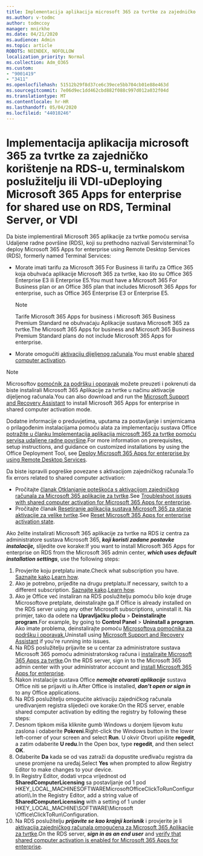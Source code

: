 ```yaml
---
title: Implementacija aplikacija microsoft 365 za tvrtke za zajedničko korištenje na RDS-u, terminalskom poslužitelju ili VDI-u
ms.author: v-todmc
author: todmccoy
manager: mnirkhe
ms.date: 04/21/2020
ms.audience: Admin
ms.topic: article
ROBOTS: NOINDEX, NOFOLLOW
localization_priority: Normal
ms.collection: Adm_O365
ms.custom:
- "9001419"
- "3411"
ms.openlocfilehash: 51512b29f8d37ce6c39ece5bb704cb01e88e463d
ms.sourcegitcommit: 7e06d9ec1dd462cbd882f088c997d012a032f04d
ms.translationtype: MT
ms.contentlocale: hr-HR
ms.lasthandoff: 05/04/2020
ms.locfileid: "44010246"
---
```

# <a name="deploying-microsoft-365-apps-for-enterprise-for-shared-use-on-rds-terminal-server-or-vdi"></a><span data-ttu-id="be4c2-102">Implementacija aplikacija microsoft 365 za tvrtke za zajedničko korištenje na RDS-u, terminalskom poslužitelju ili VDI-u</span><span class="sxs-lookup"><span data-stu-id="be4c2-102">Deploying Microsoft 365 Apps for enterprise for shared use on RDS, Terminal Server, or VDI</span></span>

<span data-ttu-id="be4c2-103">Da biste implementirali Microsoft 365 aplikacije za tvrtke pomoću servisa Udaljene radne površine (RDS), koji su prethodno nazivali Servisterminal:</span><span class="sxs-lookup"><span data-stu-id="be4c2-103">To deploy Microsoft 365 Apps for enterprise using Remote Desktop Services (RDS), formerly named Terminal Services:</span></span>
- <span data-ttu-id="be4c2-104">Morate imati tarifu za Microsoft 365 For Business ili tarifu za Office 365 koja obuhvaća aplikacije Microsoft 365 za tvrtke, kao što su Office 365 Enterprise E3 ili Enterprise E5.</span><span class="sxs-lookup"><span data-stu-id="be4c2-104">You must have a Microsoft 365 For Business plan or an Office 365 plan that includes Microsoft 365 Apps for enterprise, such as Office 365 Enterprise E3 or Enterprise E5.</span></span>
   > [!NOTE] 
   > <span data-ttu-id="be4c2-105">Tarife Microsoft 365 Apps for business i Microsoft 365 Business Premium Standard ne obuhvaćaju Aplikacije sustava Microsoft 365 za tvrtke.</span><span class="sxs-lookup"><span data-stu-id="be4c2-105">The Microsoft 365 Apps for business and Microsoft 365 Business Premium Standard plans do not include Microsoft 365 Apps for enterprise.</span></span>
- <span data-ttu-id="be4c2-106">Morate omogućiti [aktivaciju dijeljenog računala](https://docs.microsoft.com/DeployOffice/overview-shared-computer-activation).</span><span class="sxs-lookup"><span data-stu-id="be4c2-106">You must enable [shared computer activation](https://docs.microsoft.com/DeployOffice/overview-shared-computer-activation).</span></span>

> [!NOTE]
> <span data-ttu-id="be4c2-107">Microsoftov [pomoćnik za podršku i oporavak](https://aka.ms/SaRA_OfficeSCA_M365Portal) možete preuzeti i pokrenuti da biste instalirali Microsoft 365 Aplikacije za tvrtke u načinu aktivacije dijeljenog računala.</span><span class="sxs-lookup"><span data-stu-id="be4c2-107">You can also download and run the [Microsoft Support and Recovery Assistant](https://aka.ms/SaRA_OfficeSCA_M365Portal) to install Microsoft 365 Apps for enterprise in shared computer activation mode.</span></span>

<span data-ttu-id="be4c2-108">Dodatne informacije o preduvjetima, uputama za postavljanje i smjernicama o prilagođenim instalacijama pomoću alata za implementaciju sustava Office [potražite u članku Implementacija aplikacija microsoft 365 za tvrtke pomoću servisa udaljene radne površine](https://docs.microsoft.com/DeployOffice/deploy-microsoft-365-apps-remote-desktop-services).</span><span class="sxs-lookup"><span data-stu-id="be4c2-108">For more information on prerequisites, setup instructions, and guidance on customized installations by using the Office Deployment Tool, see [Deploy Microsoft 365 Apps for enterprise by using Remote Desktop Services](https://docs.microsoft.com/DeployOffice/deploy-microsoft-365-apps-remote-desktop-services).</span></span>

<span data-ttu-id="be4c2-109">Da biste ispravili pogreške povezane s aktivacijom zajedničkog računala:</span><span class="sxs-lookup"><span data-stu-id="be4c2-109">To fix errors related to shared computer activation:</span></span>
- <span data-ttu-id="be4c2-110">Pročitajte [članak Otklanjanje poteškoća s aktivacijom zajedničkog računala za Microsoft 365 aplikacije za tvrtke](https://docs.microsoft.com/DeployOffice/troubleshoot-shared-computer-activation).</span><span class="sxs-lookup"><span data-stu-id="be4c2-110">See [Troubleshoot issues with shared computer activation for Microsoft 365 Apps for enterprise](https://docs.microsoft.com/DeployOffice/troubleshoot-shared-computer-activation).</span></span>
- <span data-ttu-id="be4c2-111">Pročitajte članak [Resetiranje aplikacija sustava Microsoft 365 za stanje aktivacije za velike tvrtke](https://go.microsoft.com/fwlink/?linkid=2109218).</span><span class="sxs-lookup"><span data-stu-id="be4c2-111">See [Reset Microsoft 365 Apps for enterprise activation state](https://go.microsoft.com/fwlink/?linkid=2109218).</span></span>

<span data-ttu-id="be4c2-112">Ako želite instalirati Microsoft 365 aplikacije za tvrtke na RDS iz centra za administratore sustava Microsoft 365, ***koji koristi zadane postavke instalacije,*** slijedite ove korake:</span><span class="sxs-lookup"><span data-stu-id="be4c2-112">If you want to install Microsoft 365 Apps for enterprise on RDS from the Microsoft 365 admin center, ***which uses default installation settings***, use the following steps:</span></span>

1.    <span data-ttu-id="be4c2-113">Provjerite koju pretplatu imate.</span><span class="sxs-lookup"><span data-stu-id="be4c2-113">Check what subscription you have.</span></span> <span data-ttu-id="be4c2-114">[Saznajte kako](https://docs.microsoft.com/office365/admin/admin-overview/what-subscription-do-i-have).</span><span class="sxs-lookup"><span data-stu-id="be4c2-114">[Learn how](https://docs.microsoft.com/office365/admin/admin-overview/what-subscription-do-i-have).</span></span>
2.    <span data-ttu-id="be4c2-115">Ako je potrebno, prijeđite na drugu pretplatu.</span><span class="sxs-lookup"><span data-stu-id="be4c2-115">If necessary, switch to a different subscription.</span></span> <span data-ttu-id="be4c2-116">[Saznajte kako](https://docs.microsoft.com/office365/admin/subscriptions-and-billing/switch-to-a-different-plan).</span><span class="sxs-lookup"><span data-stu-id="be4c2-116">[Learn how](https://docs.microsoft.com/office365/admin/subscriptions-and-billing/switch-to-a-different-plan).</span></span>
3.    <span data-ttu-id="be4c2-117">Ako je Office već instaliran na RDS poslužitelju pomoću bilo koje druge Microsoftove pretplate, deinstalirajte ga.</span><span class="sxs-lookup"><span data-stu-id="be4c2-117">If Office is already installed on the RDS server using any other Microsoft subscriptions, uninstall it.</span></span> <span data-ttu-id="be4c2-118">Na primjer, tako da odete na **Upravljačku ploču** > **Deinstalirajte program**.</span><span class="sxs-lookup"><span data-stu-id="be4c2-118">For example, by going to **Control Panel** > **Uninstall a program**.</span></span> <span data-ttu-id="be4c2-119">Ako imate problema, deinstalirajte pomoću [Microsoftova pomoćnika za podršku i oporavak.](https://aka.ms/SARA-OfficeUninstall-Alchemy)</span><span class="sxs-lookup"><span data-stu-id="be4c2-119">Uninstall using [Microsoft Support and Recovery Assistant](https://aka.ms/SARA-OfficeUninstall-Alchemy) if you're running into issues.</span></span>
4.    <span data-ttu-id="be4c2-120">Na RDS poslužitelju prijavite se u centar za administratore sustava Microsoft 365 pomoću administratorskog računa i [instalirajte Microsoft 365 Apps za tvrtke](https://portal.office.com/OLS/MySoftware.aspx).</span><span class="sxs-lookup"><span data-stu-id="be4c2-120">On the RDS server, sign in to the Microsoft 365 admin center with your administrator account and [install Microsoft 365 Apps for enterprise](https://portal.office.com/OLS/MySoftware.aspx).</span></span>
5.    <span data-ttu-id="be4c2-121">Nakon instalacije sustava Office ***nemojte otvarati aplikacije*** sustava Office niti se prijaviti u ih.</span><span class="sxs-lookup"><span data-stu-id="be4c2-121">After Office is installed, ***don't open or sign in*** to any Office applications.</span></span>
6.    <span data-ttu-id="be4c2-122">Na RDS poslužitelju omogućite aktivaciju zajedničkog računala uređivanjem registra slijedeći ove korake:</span><span class="sxs-lookup"><span data-stu-id="be4c2-122">On the RDS server, enable shared computer activation by editing the registry by following these steps:</span></span>
   1. <span data-ttu-id="be4c2-123">Desnom tipkom miša kliknite gumb Windows u donjem lijevom kutu zaslona i odaberite **Pokreni**.</span><span class="sxs-lookup"><span data-stu-id="be4c2-123">Right-click the Windows button in the lower left-corner of your screen and select **Run**.</span></span> <span data-ttu-id="be4c2-124">U okvir Otvori upišite **regedit**, a zatim odaberite **U redu**.</span><span class="sxs-lookup"><span data-stu-id="be4c2-124">In the Open box, type **regedit**, and then select **OK**.</span></span>
   2. <span data-ttu-id="be4c2-125">Odaberite **Da** kada se od vas zatraži da dopustite uređivaču registra da unese promjene na uređaj.</span><span class="sxs-lookup"><span data-stu-id="be4c2-125">Select **Yes** when prompted to allow Registry Editor to make changes to your device.</span></span>
   3. <span data-ttu-id="be4c2-126">In Registry Editor, dodati vrpca vrijednost od **SharedComputerLicensing** sa postavljanje od 1 pod HKEY_LOCAL_MACHINESOFTWAREMicrosoftOfficeClickToRunConfiguration\\\\.</span><span class="sxs-lookup"><span data-stu-id="be4c2-126">In the Registry Editor, add a string value of **SharedComputerLicensing** with a setting of 1 under HKEY_LOCAL_MACHINE\SOFTWARE\Microsoft \Office\ClickToRun\Configuration.</span></span>
   4. <span data-ttu-id="be4c2-127">Na RDS poslužitelju ***prijavite se kao krajnji korisnik*** i provjerite je li [aktivacija zajedničkog računala omogućena za Microsoft 365 Aplikacije za tvrtke](https://docs.microsoft.com/DeployOffice/troubleshoot-shared-computer-activation#verify-that-activation-for-microsoft-365-apps-succeeded).</span><span class="sxs-lookup"><span data-stu-id="be4c2-127">On the RDS server, ***sign in as an end user*** and [verify that shared computer activation is enabled for Microsoft 365 Apps for enterprise](https://docs.microsoft.com/DeployOffice/troubleshoot-shared-computer-activation#verify-that-activation-for-microsoft-365-apps-succeeded).</span></span>

